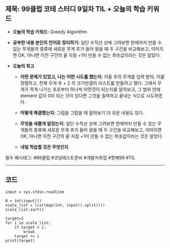 ## 제목: 99클럽 코테 스터디 9일차 TIL + 오늘의 학습 키워드

- **오늘의 학습 키워드:** Greedy Algorithm

- **공부한 내용 본인의 언어로 정리하기:** 일단 수직선 상에 그려보면 현재까지 만들 수 있는 무게들의 종류에 새로운 무게 추가 들어 왔을 때 두 구간을 비교해보고, 이어지면 OK, 아니면 이전 구간의 끝 지점 +1이 만들 수 없는 최솟값이라는 것은 알았다.
- **오늘의 회고**
  - **어떤 문제가 있었고, 나는 어떤 시도를 했는지:** 
    저울 추의 무게를 입력 받아, 이를 정렬하고, 전체 무게 추 + 2 의 크기만큼의 리스트를 만들려고 했다. 그래서 무게가 적게 나가는 추로부터 하나씩 어떤것이 되는지를 알아보고, 그 범위 안에 element 값이 0이 되는 것이 있다면 그것을 출력하고 끝내는 식으로 시도하였다. 

  - **어떻게 해결했는지:** 그림을 그렸을 때 알아보기 더 쉬운 내용도 있다. 
  - **무엇을 새롭게 알았는지:**  일단 수직선 상에 그려보면 현재까지 만들 수 있는 무게들의 종류에 새로운 무게 추가 들어 왔을 때 두 구간을 비교해보고, 이어지면 OK, 아니면 이전 구간의 끝 지점 +1이 만들 수 없는 최솟값이라는 것은 알았다.
  - **내일 학습할 것은 무엇인지**
 
  
필수 해시태그: #99클럽 #코딩테스트준비 #개발자취업 #항해99 #TIL

---
## 코드
```import sys
input = sys.stdin.readline

N = int(input())
scale_list = list(map(int, input().split()))
scale_list.sort()

target=1
for i in scale_list:
    if target < i:
        break
    target += i
print(target)
